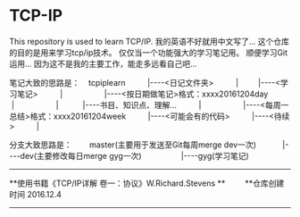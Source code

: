# TCP-IP
This repository is used to learn TCP/IP. 
我的英语不好就用中文写了...
这个仓库的目的是用来学习tcp/ip技术。
仅仅当一个功能强大的学习笔记用。
顺便学习Git运用...
因为这不是我的主要工作，能走多远看自己吧...

笔记大致的思路是：
    tcpiplearn
          |----<日记文件夹>
          |         |----<学习笔记>
          |                   |----<按日期做笔记>格式：xxxx20161204day
          |                   |           |----书目、知识点、理解... 
          |                   |----<每周一总结>格式：xxxx20161204week
          |----<可能会有的代码>
          |----<待续>
          |

分支大致思路是：
        master(主要用于发送至Git每周merge dev一次)
            |----dev(主要修改每日merge gyg一次)
                  |----gyg(学习笔记)
                  
                  
******************************************************************************
**使用书籍《TCP/IP详解 卷一：协议》W.Richard.Stevens
**        
**仓库创建时间 2016.12.4
******************************************************************************
